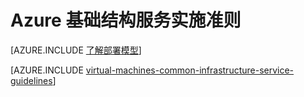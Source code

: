 <properties
	pageTitle="Azure 基础结构服务实施准则"
	description="了解用于在 Azure 基础结构服务中部署 IT 工作负荷的关键设计和实施准则。"
	documentationCenter=""
	services="virtual-machines-linux"
	authors="squillace"
	manager="timlt"
	editor=""
	tags="azure-service-management,azure-resource-manager"/>

<tags
	ms.service="virtual-machines-linux"
	ms.date="10/21/2015"
	wacn.date="12/17/2015"/>

# Azure 基础结构服务实施准则

[AZURE.INCLUDE [了解部署模型](../includes/learn-about-deployment-models-both-include.md)]

[AZURE.INCLUDE [virtual-machines-common-infrastructure-service-guidelines](../includes/virtual-machines-common-infrastructure-service-guidelines.md)]

<!---HONumber=Mooncake_1207_2015-->
